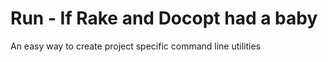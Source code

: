 Run - If Rake and Docopt had a baby
===================================

An easy way to create project specific command line utilities

